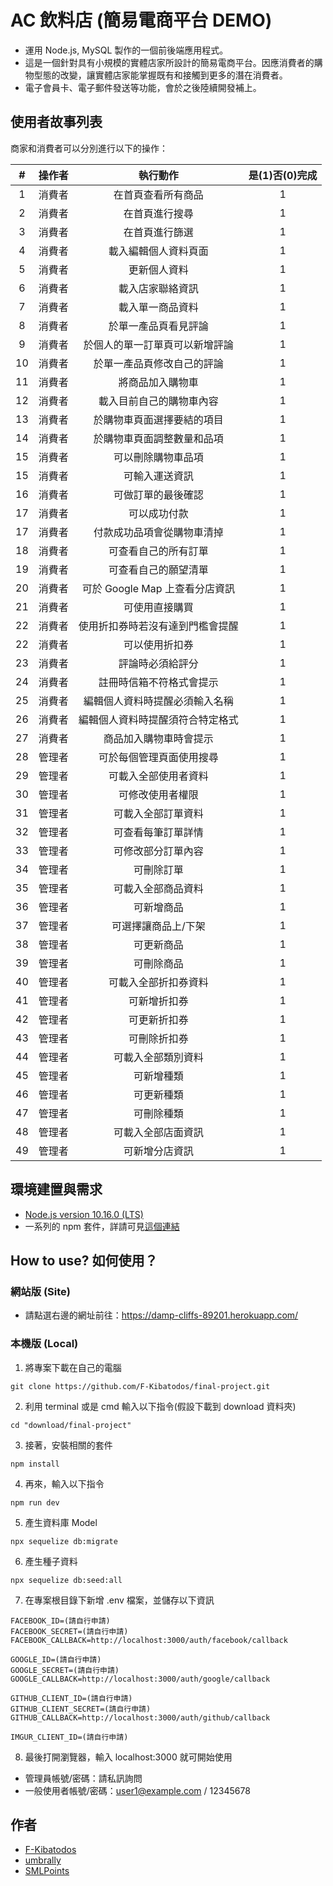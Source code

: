 # AC 飲料店 (簡易電商平台 DEMO)
* 運用 Node.js, MySQL 製作的一個前後端應用程式。
* 這是一個針對具有小規模的實體店家所設計的簡易電商平台。因應消費者的購物型態的改變，讓實體店家能掌握既有和接觸到更多的潛在消費者。
* 電子會員卡、電子郵件發送等功能，會於之後陸續開發補上。

## 使用者故事列表
商家和消費者可以分別進行以下的操作：

|  #  | 操作者| 執行動作                      |是(1)否(0)完成 |
|:---:|------|:-----------------------------:| :-----:|
|  1  | 消費者 | 在首頁查看所有商品               |       1        |
|  2  | 消費者 | 在首頁進行搜尋                   |       1        |
|  3  | 消費者 | 在首頁進行篩選                   |       1        |
|  4  | 消費者 | 載入編輯個人資料頁面             |       1        |
|  5  | 消費者 | 更新個人資料                     |       1        |
|  6  | 消費者 | 載入店家聯絡資訊                 |       1        |
|  7  | 消費者 | 載入單一商品資料                 |       1        |
|  8  | 消費者 | 於單一產品頁看見評論             |       1        |
|  9  | 消費者 | 於個人的單一訂單頁可以新增評論   |       1        |
| 10  | 消費者 | 於單一產品頁修改自己的評論       |       1        |
| 11  | 消費者 | 將商品加入購物車                 |       1        |
| 12  | 消費者 | 載入目前自己的購物車內容         |       1        |
| 13  | 消費者 | 於購物車頁面選擇要結的項目       |       1        |
| 14  | 消費者 | 於購物車頁面調整數量和品項       |       1        |
| 15  | 消費者 | 可以刪除購物車品項              |        1        |
| 15  | 消費者 | 可輸入運送資訊                   |       1        |
| 16  | 消費者 | 可做訂單的最後確認               |       1        |
| 17  | 消費者 | 可以成功付款                     |       1        |
| 17  | 消費者 | 付款成功品項會從購物車清掉       |       1        |
| 18  | 消費者 | 可查看自己的所有訂單             |       1        |
| 19  | 消費者 | 可查看自己的願望清單             |       1        |
| 20  | 消費者 | 可於 Google Map 上查看分店資訊   |       1        |
| 21  | 消費者 | 可使用直接購買                   |       1        |
| 22  | 消費者 | 使用折扣券時若沒有達到門檻會提醒 |       1        |
| 22  | 消費者 | 可以使用折扣券                   |       1        |
| 23  | 消費者 | 評論時必須給評分                 |       1        |
| 24  | 消費者 | 註冊時信箱不符格式會提示          |        1        |
| 25  | 消費者 | 編輯個人資料時提醒必須輸入名稱     |        1        |
| 26  | 消費者 | 編輯個人資料時提醒須符合特定格式   |         1        |
| 27  | 消費者 |  商品加入購物車時會提示           |         1        |
| 28  | 管理者 | 可於每個管理頁面使用搜尋         |       1        |
| 29  | 管理者 | 可載入全部使用者資料             |       1        |
| 30  | 管理者 | 可修改使用者權限                 |       1        |
| 31  | 管理者 | 可載入全部訂單資料               |       1        |
| 32  | 管理者 | 可查看每筆訂單詳情               |       1        |
| 33  | 管理者 | 可修改部分訂單內容               |       1        |
| 34  | 管理者 | 可刪除訂單                       |       1        |
| 35  | 管理者 | 可載入全部商品資料               |       1        |
| 36  | 管理者 | 可新增商品                       |       1        |
| 37  | 管理者 | 可選擇讓商品上/下架              |       1        |
| 38  | 管理者 | 可更新商品                       |       1        |
| 39  | 管理者 | 可刪除商品                       |       1        |
| 40  | 管理者 | 可載入全部折扣券資料             |       1        |
| 41  | 管理者 | 可新增折扣券                     |       1        |
| 42  | 管理者 | 可更新折扣券                     |       1        |
| 43  | 管理者 | 可刪除折扣券                     |       1        |
| 44  | 管理者 | 可載入全部類別資料               |       1        |
| 45  | 管理者 | 可新增種類                       |       1        |
| 46  | 管理者 | 可更新種類                       |       1        |
| 47  | 管理者 | 可刪除種類                       |       1        |
| 48  | 管理者 | 可載入全部店面資訊               |       1        |
| 49  | 管理者 | 可新增分店資訊                   |       1        |

## 環境建置與需求
* [Node.js version 10.16.0 (LTS)](https://nodejs.org/en/)
* 一系列的 npm 套件，詳請可見[這個連結](https://tinyurl.com/wkhxnpy)

## How to use? 如何使用？
### 網站版 (Site)
* 請點選右邊的網址前往：https://damp-cliffs-89201.herokuapp.com/
### 本機版 (Local)
1. 將專案下載在自己的電腦
```
git clone https://github.com/F-Kibatodos/final-project.git
```
2. 利用 terminal 或是 cmd 輸入以下指令(假設下載到 download 資料夾)
```
cd "download/final-project"
```
3. 接著，安裝相關的套件
```
npm install 
```
4. 再來，輸入以下指令
```
npm run dev
```
5. 產生資料庫 Model
```
npx sequelize db:migrate
```
6. 產生種子資料
```
npx sequelize db:seed:all
```
7. 在專案根目錄下新增 .env 檔案，並儲存以下資訊
```
FACEBOOK_ID=(請自行申請)
FACEBOOK_SECRET=(請自行申請)
FACEBOOK_CALLBACK=http://localhost:3000/auth/facebook/callback

GOOGLE_ID=(請自行申請)
GOOGLE_SECRET=(請自行申請)
GOOGLE_CALLBACK=http://localhost:3000/auth/google/callback

GITHUB_CLIENT_ID=(請自行申請)
GITHUB_CLIENT_SECRET=(請自行申請)
GITHUB_CALLBACK=http://localhost:3000/auth/github/callback

IMGUR_CLIENT_ID=(請自行申請)
```
8. 最後打開瀏覽器，輸入 localhost:3000 就可開始使用
* 管理員帳號/密碼：請私訊詢問
* 一般使用者帳號/密碼：user1@example.com / 12345678

## 作者
* [F-Kibatodos](https://github.com/F-Kibatodos)
* [umbrally](https://github.com/umbrally)
* [SMLPoints](https://github.com/andy922200)
